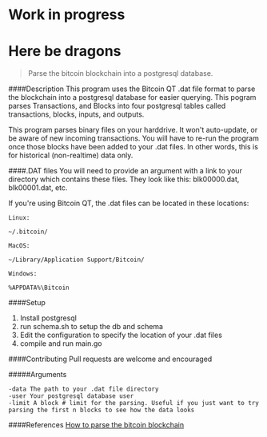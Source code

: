 # Work in progress
# Here be dragons

















>Parse the bitcoin blockchain into a postgresql database.

####Description 
This program uses the Bitcoin QT .dat file format to parse the blockchain into a postgresql database for easier querying. This pogram parses Transactions, and Blocks into four postgresql tables called transactions, blocks, inputs, and outputs.

This program parses binary files on your harddrive. It won't auto-update, or be aware of new incoming transactions. You will have to re-run the program once those blocks have been added to your .dat files. In other words, this is for historical (non-realtime) data only.

####.DAT files
You will need to provide an argument with a link to your directory which contains these files. They look like this: blk00000.dat, blk00001.dat, etc.

If you're using Bitcoin QT, the .dat files can be located in these locations:

```
Linux:

~/.bitcoin/

MacOS:

~/Library/Application Support/Bitcoin/

Windows:

%APPDATA%\Bitcoin
```
####Setup

1. Install postgresql
2. run schema.sh to setup the db and schema
3. Edit the configuration to specify the location of your .dat files
4. compile and run main.go

####Contributing
Pull requests are welcome and encouraged

#####Arguments
```
-data The path to your .dat file directory
-user Your postgresql database user
-limit A block # limit for the parsing. Useful if you just want to try parsing the first n blocks to see how the data looks
```

####References
[How to parse the bitcoin blockchain](http://codesuppository.blogspot.com/2014/01/how-to-parse-bitcoin-blockchain.html)
